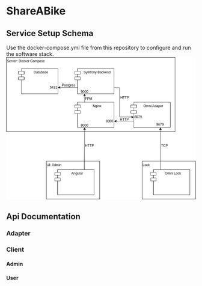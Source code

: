 # ShareABike

## Service Setup Schema
Use the docker-compose.yml file from this repository to configure and run the software stack.
![service schema](schema/schema.jpg)

## Api Documentation
### Adapter
### Client
#### Admin
#### User
